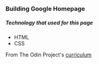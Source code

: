 <h3>Building Google Homepage</h3>
<h5>Technology that used for this page</h5>
<ul>
    <li>HTML</li>
    <li>CSS</li>
</ul>

From The Odin Project's [curriculum](http://www.theodinproject.com/courses/web-development-101/lessons/html-css)